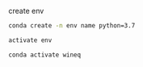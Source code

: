 create env
```bash
conda create -n env name python=3.7 
```

```bash
activate env
```

```bash
conda activate wineq
```
 